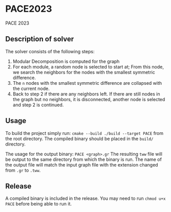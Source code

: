 # PACE2023
PACE 2023

## Description of solver
The solver consists of the following steps:
1. Modular Decomposition is computed for the graph
2. For each module, a random node is selected to start at; From this node, we search the neighbors for the nodes with the smallest symmetric difference.
3. The `n` nodes with the smallest symmetric difference are collapsed with the current node.
4. Back to step 2 if there are any neighbors left. If there are still nodes in the graph but no neighbors, it is disconnected, another node is selected and step 2 is continued. 

## Usage
To build the project simply run:
`cmake --build ./build --target PACE`
from the root directory. The compiled binary should be placed in the `build/` directory.

The usage for the output binary:
`PACE <graph>.gr`
The resulting `tww` file will be output to the same directory from which the binary is run. The name of the output file will match the input graph file with the extension changed from `.gr` to `.tww`.

## Release
A compiled binary is included in the release. You may need to run `chmod u+x PACE` before being able to run it.
